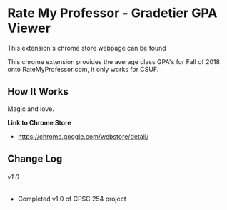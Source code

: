 # Rate My Professor - Gradetier GPA Viewer
This extension's chrome store webpage can be found 

This chrome extension provides the average class GPA's for Fall of 2018
onto RateMyProfessor.com, it only works for CSUF.

## How It Works
Magic and love.

__Link to Chrome Store__
* https://chrome.google.com/webstore/detail/

## Change Log
###### v1.0 ######
- Completed v1.0 of CPSC 254 project
